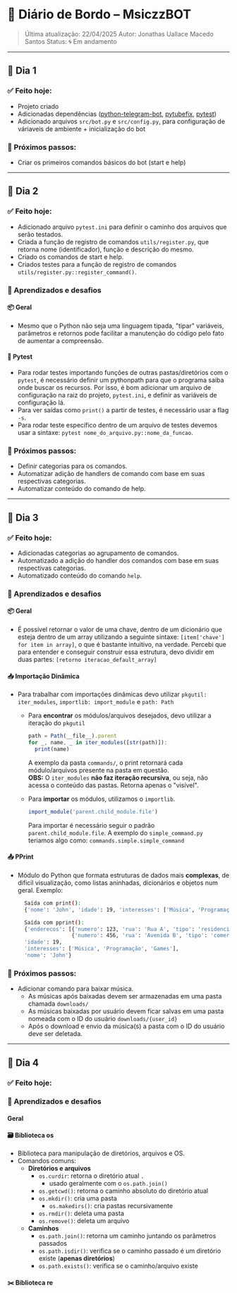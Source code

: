 # 📘 Diário de Bordo – MsiczzBOT

> Última atualização: 22/04/2025
> Autor: Jonathas Uallace Macedo Santos
> Status: 🌀 Em andamento

---

## 📅 Dia 1

### ✅ Feito hoje:
- Projeto criado
- Adicionadas dependências ([python-telegram-bot](https://docs.python-telegram-bot.org/en/stable/), [pytubefix](https://pytubefix.readthedocs.io/en/latest/), [pytest](https://docs.pytest.org/en/stable/))
- Adicionado arquivos `src/bot.py` e `src/config.py`, para configuração de váriaveis de ambiente + inicialização do bot

### 🧭 Próximos passos:
- Criar os primeiros comandos básicos do bot (start e help)

---

## 📅 Dia 2

### ✅ Feito hoje:
- Adicionado arquivo `pytest.ini` para definir o caminho dos arquivos que serão testados.
- Criada a função de registro de comandos `utils/register.py`, que retorna nome (identificador), função e descrição do mesmo.
- Criado os comandos de start e help.
- Criados testes para a função de registro de comandos `utils/register.py::register_command()`.

### 🎯 Aprendizados e desafios

#### 📦 Geral
- Mesmo que o Python não seja uma linguagem tipada, "tipar" variáveis, parâmetros e retornos pode facilitar a manutenção do código pelo fato de aumentar a compreensão.

#### 🧪 Pytest
- Para rodar testes importando funções de outras pastas/diretórios com o `pytest`, é necessário definir um pythonpath para que o programa saiba onde buscar os recursos. Por isso, é bom adicionar um arquivo de configuração na raiz do projeto, `pytest.ini`, e definir as variáveis de configuração lá.
- Para ver saídas como `print()` a partir de testes, é necessário usar a flag `-s`.
- Para rodar teste específico dentro de um arquivo de testes devemos usar a sintaxe: `pytest nome_do_arquivo.py::nome_da_funcao`.

### 🧭 Próximos passos:
- Definir categorias para os comandos.
- Automatizar adição de handlers de comando com base em suas respectivas categorias.
- Automatizar conteúdo do comando de help.

---

## 📅 Dia 3

### ✅ Feito hoje:
- Adicionadas categorias ao agrupamento de comandos.
- Automatizado a adição do handler dos comandos com base em suas respectivas categorias.
- Automatizado conteúdo do comando `help`.

### 🎯 Aprendizados e desafios

#### 📦 Geral
- É possível retornar o valor de uma chave, dentro de um dicionário que esteja dentro de um array utilizando a seguinte sintaxe: `[item['chave'] for item in array]`, o que é bastante intuitivo, na verdade. Percebi que para entender e conseguir construir essa estrutura, devo dividir em duas partes: `[retorno iteracao_default_array]`

#### 📥 Importação Dinâmica
- Para trabalhar com importações dinâmicas devo utilizar `pkgutil: iter_modules`, `importlib: import_module` e `path: Path`
  - Para **encontrar** os módulos/arquivos desejados, devo utilizar a iteração do `pkgutil`
    ```js
    path = Path(__file__).parent
    for _, name, _ in iter_modules([str(path)]):
      print(name)
    ```
    A exemplo da pasta `commands/`, o print retornará cada módulo/arquivos presente na pasta em questão.<br>**OBS:** O `iter_modules` **não faz iteração recursiva**, ou seja, não acessa o conteúdo das pastas. Retorna apenas o "visível".

  - Para **importar** os módulos, utilizamos o `importlib`.
    ```js
    import_module('parent.child_module.file')
    ```
    Para importar é necessário seguir o padrão `parent.child_module.file`. A exemplo do `simple_command.py` teriamos algo como: `commands.simple.simple_command`

#### 📤 PPrint
- Módulo do Python que formata estruturas de dados mais **complexas**, de dificil visualização, como listas aninhadas, dicionários e objetos num geral.
  Exemplo:
  ```bash
    Saída com print():
    {'nome': 'John', 'idade': 19, 'interesses': ['Música', 'Programação', 'Games'], 'enderecos': [{'tipo': 'residencial', 'rua': 'Rua A', 'numero': 123}, {'tipo': 'comercial', 'rua': 'Avenida B', 'numero': 465}]}

    Saída com pprint():
    {'enderecos': [{'numero': 123, 'rua': 'Rua A', 'tipo': 'residencial'},
                   {'numero': 456, 'rua': 'Avenida B', 'tipo': 'comercial'}]},
    'idade': 19,
    'interesses': ['Música', 'Programação', 'Games'],
    'nome': 'John'}
  ```

### 🧭 Próximos passos:
- Adicionar comando para baixar música.
  - As músicas após baixadas devem ser armazenadas em uma pasta chamada `downloads/`
  - As músicas baixadas por usuário devem ficar salvas em uma pasta nomeada com o ID do usuário `downloads/{user_id}`
  - Após o download e envio da música(s) a pasta com o ID do usuário deve ser deletada.

---

## 📅 Dia 4

### ✅ Feito hoje:

### 🎯 Aprendizados e desafios

#### Geral

#### 🗃️ Biblioteca os
- Biblioteca para manipulação de diretórios, arquivos e OS.
- Comandos comuns:
  - **Diretórios e arquivos**
    - `os.curdir`: retorna o diretório atual `.`
      - usado geralmente com o `os.path.join()`
    - `os.getcwd()`: retorna o caminho absoluto do diretório atual
    - `os.mkdir()`: cria uma pasta
      - `os.makedirs()`: cria pastas recursivamente
    - `os.rmdir()`: deleta uma pasta
    - `os.remove()`: deleta um arquivo
  - **Caminhos**
    - `os.path.join()`: retorna um caminho juntando os parâmetros passados
    - `os.path.isdir()`: verifica se o caminho passado é um diretório existe (**apenas diretórios**)
    - `os.path.exists()`: verifica se o caminho/arquivo existe

#### ✂️ Biblioteca re
